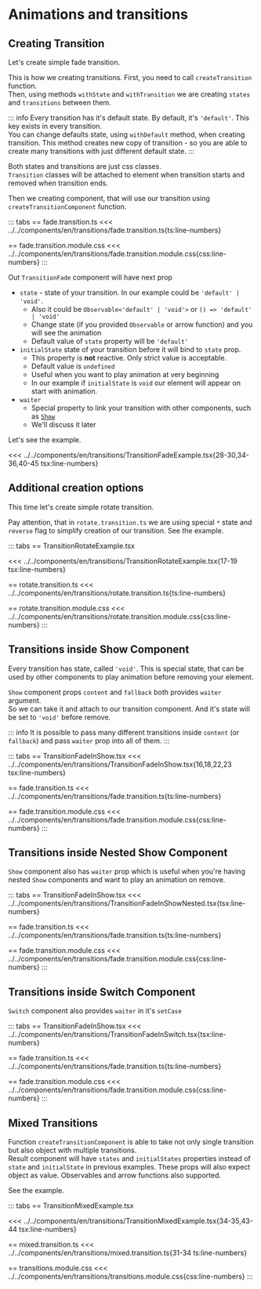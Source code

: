 # Animations and transitions

<script setup>
import Demo from '../../components/tools/Demo.vue'
import { TransitionFadeExample } from '../../components/en/transitions/TransitionFadeExample.tsx'
import { TransitionRotateExample } from '../../components/en/transitions/TransitionRotateExample.tsx'
import { TransitionMixedExample } from '../../components/en/transitions/TransitionMixedExample.tsx'
import { TransitionFadeInShow } from '../../components/en/transitions/TransitionFadeInShow.tsx'
import { TransitionFadeInSwitch } from '../../components/en/transitions/TransitionFadeInSwitch.tsx'
import { TransitionFadeInShowNested } from '../../components/en/transitions/TransitionFadeInShowNested.tsx'

</script>

## Creating Transition

Let's create simple fade transition.

This is how we creating transitions. First, you need to call `createTransition` function.  
Then, using  methods `withState` and `withTransition` we are creating `states` and `transitions` between them.

::: info
Every transition has it's default state. By default, it's `'default'`. This key exists in every transition.  
You can change defaults state, using `withDefault` method, when creating transition. 
This method creates new copy of transition - so you are able to create many transitions with just different default state.
:::

Both states and transitions are just css classes.  
`Transition` classes will be attached to element when transition starts and removed when transition ends.

Then we creating component, that will use our transition using `createTransitionComponent` function.

::: tabs
== fade.transition.ts
<<< ../../components/en/transitions/fade.transition.ts{ts:line-numbers}

== fade.transition.module.css
<<< ../../components/en/transitions/fade.transition.module.css{css:line-numbers}
:::

Out `TransitionFade` component will have next prop
 * `state` - state of your transition. In our example could be `'default' | 'void'`.
   * Also it could be `Observable<'default' | 'void'>` or `() => 'default' | 'void'`
   * Change state (if you provided `Observable` or arrow function) and you will see the animation
   * Default value of `state` property will be `'default'`
 * `initialState` state of your transition before it will bind to `state` prop.
   * This property is **not** reactive. Only strict value is acceptable. 
   * Default value is `undefined`
   * Useful when you want to play animation at very beginning
   * In our example if `initialState` is `void` our element will appear on start with animation.
 * `waiter` 
   * Special property to link your transition with other components, such as [`Show`](./conditional-rendering.md)
   * We'll discuss it later

Let's see the example.

<<< ../../components/en/transitions/TransitionFadeExample.tsx{28-30,34-36,40-45 tsx:line-numbers}

<Demo align-start :is="TransitionFadeExample" />

## Additional creation options

This time let's create simple rotate transition.

Pay attention, that in `rotate.transition.ts` we are using special `*` state and `reverse` flag to simplify creation of our transition.
See the example.

::: tabs
== TransitionRotateExample.tsx

<<< ../../components/en/transitions/TransitionRotateExample.tsx{17-19 tsx:line-numbers}

== rotate.transition.ts
<<< ../../components/en/transitions/rotate.transition.ts{ts:line-numbers}

== rotate.transition.module.css
<<< ../../components/en/transitions/rotate.transition.module.css{css:line-numbers}
:::

<Demo align-start :is="TransitionRotateExample" />


## Transitions inside Show Component

Every transition has state, called `'void'`.
This is special state, that can be used by other components to play animation before removing your element.

`Show` component props `content` and `fallback` both provides `waiter` argument.  
So we can take it and attach to our transition component. And it's state will be set to `'void'` before remove.

::: info
It is possible to pass many different transitions inside `content` (or `fallback`) and pass `waiter` prop into all of them. 
:::

::: tabs
== TransitionFadeInShow.tsx
<<< ../../components/en/transitions/TransitionFadeInShow.tsx{16,18,22,23 tsx:line-numbers}

== fade.transition.ts
<<< ../../components/en/transitions/fade.transition.ts{ts:line-numbers}

== fade.transition.module.css
<<< ../../components/en/transitions/fade.transition.module.css{css:line-numbers}
:::
<Demo align-start :is="TransitionFadeInShow" />

## Transitions inside Nested Show Component

`Show` component also has `waiter` prop which is useful when you're having nested `Show` components and want to play an animation on remove.

::: tabs
== TransitionFadeInShow.tsx
<<< ../../components/en/transitions/TransitionFadeInShowNested.tsx{tsx:line-numbers}

== fade.transition.ts
<<< ../../components/en/transitions/fade.transition.ts{ts:line-numbers}

== fade.transition.module.css
<<< ../../components/en/transitions/fade.transition.module.css{css:line-numbers}
:::

<Demo align-start :is="TransitionFadeInShowNested" />

## Transitions inside Switch Component

`Switch` component also provides `waiter` in it's `setCase`  

::: tabs
== TransitionFadeInShow.tsx
<<< ../../components/en/transitions/TransitionFadeInSwitch.tsx{tsx:line-numbers}

== fade.transition.ts
<<< ../../components/en/transitions/fade.transition.ts{ts:line-numbers}

== fade.transition.module.css
<<< ../../components/en/transitions/fade.transition.module.css{css:line-numbers}
:::

<Demo align-start :is="TransitionFadeInSwitch" />

## Mixed Transitions

Function `createTransitionComponent` is able to take not only single transition but also object with multiple transitions.  
Result component will have `states` and `initialStates` properties instead of `state` and `initialState` in previous examples.
These props will also expect object as value. Observables and arrow functions also supported. 

See the example.

::: tabs
== TransitionMixedExample.tsx

<<< ../../components/en/transitions/TransitionMixedExample.tsx{34-35,43-44 tsx:line-numbers}

== mixed.transition.ts
<<< ../../components/en/transitions/mixed.transition.ts{31-34 ts:line-numbers}

== transitions.module.css
<<< ../../components/en/transitions/transitions.module.css{css:line-numbers}
:::

<Demo align-start :is="TransitionMixedExample" />
